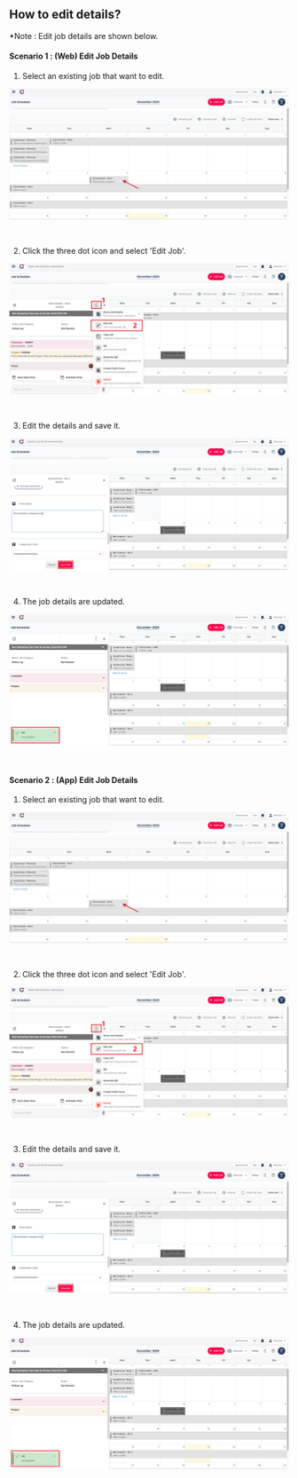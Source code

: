 ## How to edit details?
*Note : Edit job details are shown below.

#### Scenario 1 : (Web) Edit Job Details
1) Select an existing job that want to edit. <br>
<p align="center">
         <img src="img2/Edit_Details_Step_1.png" alt="Edit Job Details">
</p><br>

2) Click the three dot icon and select 'Edit Job'.<br>
<p align="center">
         <img src="img2/Edit_Details_Step_2.png" alt="Edit Job Details">
</p><br>

3) Edit the details and save it.<br>
<p align="center">
         <img src="img2/Edit_Details_Step_3.png" alt="Edit Job Details">
</p><br>

4) The job details are updated.<br>
<p align="center">
         <img src="img2/Edit_Details_Step_4.png" alt="Edit Job Details">
</p><br>

#### Scenario 2 : (App) Edit Job Details
1) Select an existing job that want to edit. <br>
<p align="center">
         <img src="img2/Edit_Details_Step_1.png" alt="Edit Job Details">
</p><br>

2) Click the three dot icon and select 'Edit Job'.<br>
<p align="center">
         <img src="img2/Edit_Details_Step_2.png" alt="Edit Job Details">
</p><br>

3) Edit the details and save it.<br>
<p align="center">
         <img src="img2/Edit_Details_Step_3.png" alt="Edit Job Details">
</p><br>

4) The job details are updated.<br>
<p align="center">
         <img src="img2/Edit_Details_Step_4.png" alt="Edit Job Details">
</p><br>






